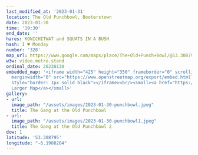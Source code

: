 ```yaml
---
last_modified_at: '2023-01-31'
location: The Old Punchbowl, Booterstown
date: 2023-01-30
time: '19:30'
end_date: ''
hares: KONICHITWAT and SQUATS IN A BUSH
hash: I ♥ Monday
number: '328'
map_url: https://www.google.com/maps/place/The+Old+Punch+Bowl/@53.308795,-6.1988204,17z/data=!3m1!4b1!4m5!3m4!1s0x486708d12d41fe7d:0xef093e37df90945e!8m2!3d53.308795!4d-6.1966317
w3w: video.metro.stand
ordinal_date: 20230130
embedded_map: '<iframe width="425" height="350" frameborder="0" scrolling="no" marginheight="0"
  marginwidth="0" src="https://www.openstreetmap.org/export/embed.html?bbox=-6.198067367076875%2C53.30807012288551%2C-6.195253729820252%2C53.30945960011216&amp;layer=mapnik&amp;marker=53.30876486715151%2C-6.196660548448563"
  style="border: 1px solid black"></iframe><br/><small><a href="https://www.openstreetmap.org/?mlat=53.30876&amp;mlon=-6.19666#map=19/53.30876/-6.19666">View
  Larger Map</a></small>'
gallery:
- url:
  image_path: "/assets/images/2023-01-30-punchbowl.jpeg"
  title: The Gang at the Old Punchbowl
- url:
  image_path: "/assets/images/2023-01-30-punchbowl1.jpeg"
  title: The Gang at the Old Punchbowl 2
dow: 1
latitude: '53.308795'
longitude: "-6.1988204"
---
```



